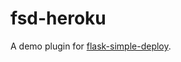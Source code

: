 fsd-heroku
===

A demo plugin for [flask-simple-deploy](https://github.com/ehmatthes/flask-simple-deploy).